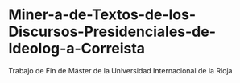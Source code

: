 # Miner-a-de-Textos-de-los-Discursos-Presidenciales-de-Ideolog-a-Correista
Trabajo de Fin de Máster de la Universidad Internacional de la Rioja
